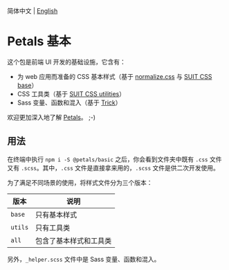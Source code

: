 简体中文 | [English](./README.en-US.md)

# Petals 基本

这个包是前端 UI 开发的基础设施，它含有：

- 为 web 应用而准备的 CSS 基本样式（基于 [normalize.css](https://github.com/necolas/normalize.css) 与 [SUIT CSS base](https://github.com/suitcss/base)）
- CSS 工具类（基于 [SUIT CSS utilities](https://github.com/suitcss/utils)）
- Sass 变量、函数和混入（基于 [Trick](https://github.com/ourai/trick)）

欢迎更加深入地了解 [Petals](https://oss.ourai.ws/petals/)。 ;-)

## 用法

在终端中执行 `npm i -S @petals/basic` 之后，你会看到文件夹中既有 `.css` 文件又有 `.scss`。其中，`.css` 文件是直接拿来用的，`.scss` 文件是供二次开发使用。

为了满足不同场景的使用，将样式文件分为三个版本：

| 版本    | 说明                   |
| ------- | ---------------------- |
| `base`  | 只有基本样式           |
| `utils` | 只有工具类             |
| `all`   | 包含了基本样式和工具类 |

另外，`_helper.scss` 文件中是 Sass 变量、函数和混入。

